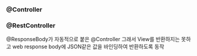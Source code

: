 ### @Controller
### @RestController
@ResponseBody가 자동적으로 붙은 @Controller
그래서 View를 반환하지는 못하고 web response body에 JSON같은 값을 바인딩하여 반환하도록 동작
